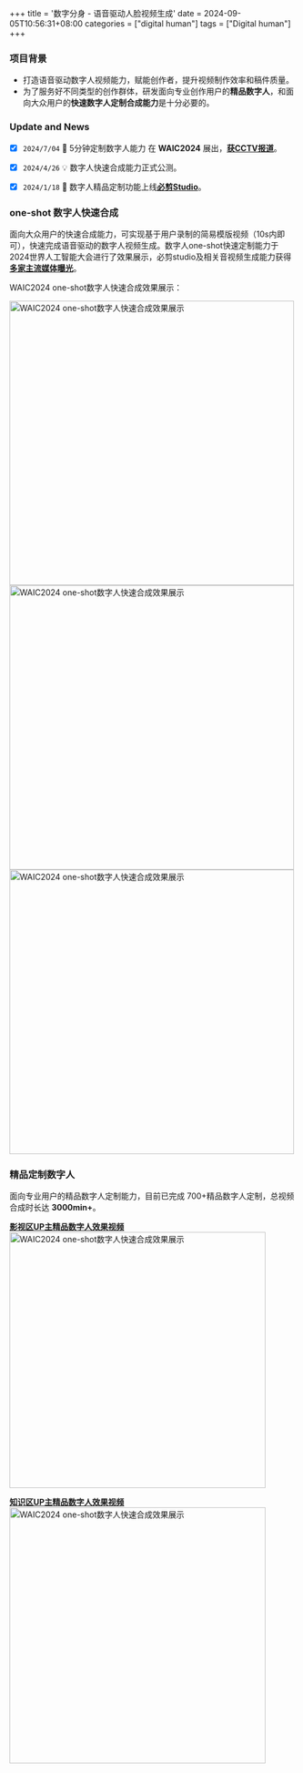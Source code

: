 +++
title = '数字分身 - 语音驱动人脸视频生成'
date = 2024-09-05T10:56:31+08:00
categories = ["digital human"]
tags = ["Digital human"] 
+++

### 项目背景

- 打造语音驱动数字人视频能力，赋能创作者，提升视频制作效率和稿件质量。
- 为了服务好不同类型的创作群体，研发面向专业创作用户的**精品数字人**，和面向大众用户的**快速数字人定制合成能力**是十分必要的。


### Update and News
- [x] `2024/7/04` 🍻 5分钟定制数字人能力 在 **WAIC2024** 展出，[**获CCTV报道**](https://content-static.cctvnews.cctv.com/snow-book/index.html?item_id=6560255860130293707&toc_style_id=feeds_default&track_id=BCFB9124-5B28-4DED-86EB-07B41338363C_741949078837&share_to=wechat)。
- [x] `2024/4/26` 💡 数字人快速合成能力正式公测。
- [x] `2024/1/18` 🎉 数字人精品定制功能上线[**必剪Studio**](https://member.bilibili.com/york/bilibili-studio)。


### one-shot 数字人快速合成

面向大众用户的快速合成能力，可实现基于用户录制的简易模版视频（10s内即可），快速完成语音驱动的数字人视频生成。数字人one-shot快速定制能力于2024世界人工智能大会进行了效果展示，必剪studio及相关音视频生成能力获得[**多家主流媒体曝光**](https://content-static.cctvnews.cctv.com/snow-book/index.html?item_id=6560255860130293707&toc_style_id=feeds_default&track_id=BCFB9124-5B28-4DED-86EB-07B41338363C_741949078837&share_to=wechat)。


WAIC2024 one-shot数字人快速合成效果展示：

<img src="https://i.postimg.cc/zXv0qxPL/waic-studio.png" alt="WAIC2024 one-shot数字人快速合成效果展示" style="width: 500px; height: auto;">

<img src="https://i.postimg.cc/d3H68CDt/20240923-212808-2x.png" alt="WAIC2024 one-shot数字人快速合成效果展示" style="width: 500px; height: auto;">

<img src="https://i.postimg.cc/jqZMVpv0/20240923-212859-2x.png" alt="WAIC2024 one-shot数字人快速合成效果展示" style="width: 500px; height: auto;">

### 精品定制数字人

面向专业用户的精品数字人定制能力，目前已完成 700+精品数字人定制，总视频合成时长达 **3000min+**。

[**影视区UP主精品数字人效果视频**](https://www.bilibili.com/video/BV1AC4y167ap/?spm_id_from=333.999.0.0&vd_source=b96a1e1be2cdcd98fe5debeabbf470ea)
<img src="https://i.postimg.cc/Z5FP6MR5/image.png" alt="WAIC2024 one-shot数字人快速合成效果展示" style="width: 450px; height: auto;">

[**知识区UP主精品数字人效果视频**](https://www.bilibili.com/video/BV1Gb4y1u7sV/?spm_id_from=333.999.0.0&vd_source=b96a1e1be2cdcd98fe5debeabbf470ea)
<img src="https://i.postimg.cc/rpV1jN0C/image.png" alt="WAIC2024 one-shot数字人快速合成效果展示" style="width: 450px; height: auto;">

